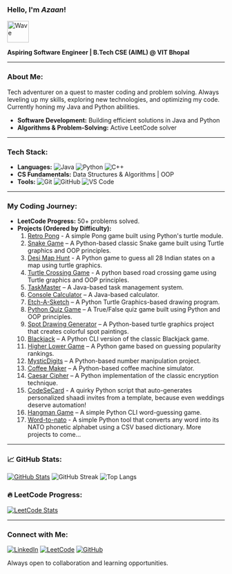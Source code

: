 ### Hello, I'm ***Azaan***!  
<p align="left">
  <img src="https://camo.githubusercontent.com/fa3b9292d0f2bfe0e30c0d8b0e0fb7ad611ffdf5452a610f621dbf137c3f5a5c/68747470733a2f2f656d6f6a69732e736c61636b6d6f6a69732e636f6d2f656d6f6a69732f696d616765732f313537373330353530352f373337332f68616e645f776176652e6769663f31353737333035353035" alt="Wave" width="50">
</p>

**Aspiring Software Engineer | B.Tech CSE (AIML) @ VIT Bhopal**

---

### About Me:
Tech adventurer on a quest to master coding and problem solving. Always leveling up my skills, exploring new technologies, and optimizing my code. Currently honing my Java and Python abilities.
- **Software Development:** Building efficient solutions in Java and Python
- **Algorithms & Problem-Solving:** Active LeetCode solver

---

### Tech Stack:
- **Languages:** ![Java](https://img.shields.io/badge/-Java-orange?style=flat&logo=java) ![Python](https://img.shields.io/badge/-Python-blue?style=flat&logo=python) ![C++](https://img.shields.io/badge/-C++-00599C?style=flat&logo=c%2B%2B)
- **CS Fundamentals:** Data Structures & Algorithms | OOP
- **Tools:** ![Git](https://img.shields.io/badge/-Git-black?style=flat&logo=git) ![GitHub](https://img.shields.io/badge/-GitHub-181717?style=flat&logo=github) ![VS Code](https://img.shields.io/badge/-VS%20Code-007ACC?style=flat&logo=visual-studio-code)

---

### My Coding Journey:
- **LeetCode Progress:** 50+ problems solved.
- **Projects (Ordered by Difficulty):**
  1. [Retro Pong](https://github.com/NomadBeetle/Retro-Pong) - A simple Pong game built using Python's turtle module.
  2. [Snake Game](https://github.com/NomadBeetle/Snake-Game) – A Python-based classic Snake game built using Turtle graphics and OOP principles.
  3. [Desi Map Hunt](https://github.com/NomadBeetle/Desi-Map-Hunt) - A Python game to guess all 28 Indian states on a map using turtle graphics.
  4. [Turtle Crossing Game](https://github.com/NomadBeetle/Turtle-Crossing-Game) - A python based road crossing game using Turtle graphics and OOP principles.
  5. [TaskMaster](https://github.com/NomadBeetle/TaskMaster) – A Java-based task management system.
  6. [Console Calculator](https://github.com/NomadBeetle/Console-Calculator) – A Java-based calculator.
  7. [Etch-A-Sketch](https://github.com/NomadBeetle/Etch-A-Sketch) – A Python Turtle Graphics-based drawing program.
  8. [Python Quiz Game](https://github.com/NomadBeetle/Python-Quiz-Game.git) – A True/False quiz game built using Python and OOP principles.
  9. [Spot Drawing Generator](https://github.com/NomadBeetle/Spot-Drawing-Generator) – A Python-based turtle graphics project that creates colorful spot paintings.
  10. [Blackjack](https://github.com/NomadBeetle/Blackjack) – A Python CLI version of the classic Blackjack game.
  11. [Higher Lower Game](https://github.com/NomadBeetle/Higher-Lower-Game) – A Python game based on guessing popularity rankings.
  12. [MysticDigits](https://github.com/NomadBeetle/MysticDigits) – A Python-based number manipulation project.
  13. [Coffee Maker](https://github.com/NomadBeetle/Coffee-Maker) – A Python-based coffee machine simulator.
  14. [Caesar Cipher](https://github.com/NomadBeetle/Caesar-Cipher) – A Python implementation of the classic encryption technique.
  15. [CodeSeCard](https://github.com/NomadBeetle/CodeSeCard) - A quirky Python script that auto-generates personalized shaadi invites from a template, because even weddings deserve automation!
  16. [Hangman Game](https://github.com/NomadBeetle/Hangman) – A simple Python CLI word-guessing game.
  17. [Word-to-nato](https://github.com/NomadBeetle/Word-to-nato) - A simple Python tool that converts any word into its NATO phonetic alphabet using a CSV based dictionary.
  More projects to come...

---

### 📈 GitHub Stats:
[![GitHub Stats](https://github-readme-stats.vercel.app/api?username=NomadBeetle&show_icons=true&theme=radical)](https://github-readme-stats.vercel.app/api?username=NomadBeetle&cache_seconds=86400
)
![GitHub Streak](https://github-readme-streak-stats.herokuapp.com/?user=NomadBeetle&theme=dark&hide_border=true)
![Top Langs](https://github-readme-stats.vercel.app/api/top-langs/?username=NomadBeetle&layout=compact&theme=radical)


### 🔥 LeetCode Progress:
[![LeetCode Stats](https://leetcard.jacoblin.cool/NomadBeetle?theme=dark&font=Karma&ext=contest)](https://leetcode.com/NomadBeetle/)

---

### Connect with Me:
[![LinkedIn](https://img.shields.io/badge/-LinkedIn-blue?style=flat&logo=linkedin)](https://www.linkedin.com/in/azaan-ahmed-a738b4332/)
[![LeetCode](https://img.shields.io/badge/-LeetCode-orange?style=flat&logo=leetcode)](https://leetcode.com/u/NomadBeetle/)
[![GitHub](https://img.shields.io/badge/-GitHub-black?style=flat&logo=github)](https://github.com/NomadBeetle)

Always open to collaboration and learning opportunities.
